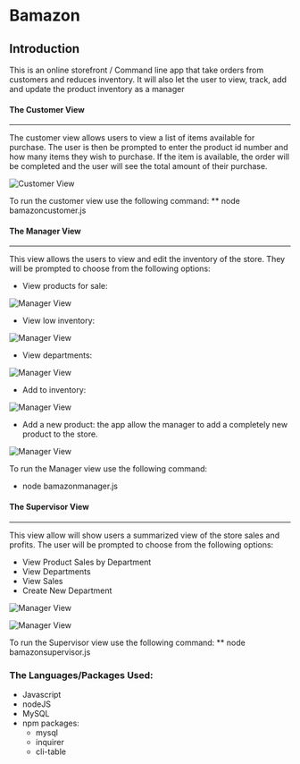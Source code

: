 # Bamazon

## Introduction

This is an online storefront / Command line app that take orders from customers and reduces inventory. It will also let the user to view, track, add and update the product inventory as a manager

#### The Customer View 
***
The customer view allows users to view a list of items available for purchase. The user is then be prompted to enter the product id number and how many items they wish to purchase. If the item is available, the order will be completed and the user will see the total amount of their purchase.

![Customer View](/pictures/bCustomer.png)


To run the customer view use the following command:
** node bamazoncustomer.js


#### The Manager View 
***
This view allows the users to view and edit the inventory of the store. They will be prompted to choose from the following options:

* View products for sale:  

![Manager View](/pictures/bManager11.png)

* View low inventory: 

![Manager View](/pictures/bManager12.png)

* View departments: 

![Manager View](/pictures/bManager13.png)

* Add to inventory: 

![Manager View](/pictures/bManager14.png)

* Add a new product: the app allow the manager to add a completely new product to the store.

![Manager View](/pictures/bManager15.png)


To run the Manager view use the following command:
* node bamazonmanager.js


#### The  Supervisor View 
***
This view allow will show users a summarized view of the store sales and profits. The user will be prompted to choose from the following options:

* View Product Sales by Department
* View Departments
* View Sales
* Create New Department

![Manager View](/pictures/bSupervisor11.png)

![Manager View](/pictures/bSupervisor12.png)

To run the Supervisor view use the following command:
** node bamazonsupervisor.js

### The Languages/Packages Used:

* Javascript
* nodeJS
* MySQL
* npm packages:
  *  mysql
  *  inquirer
  *  cli-table
